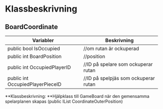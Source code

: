 # Klassbeskrivning



## BoardCoordinate

| Variabler                        | Beskrivning                          |
| -------------------------------- | ------------------------------------ |
| public bool IsOccupied           | //om rutan är ockuperad              |
| public int BoardPosition         | //position                           |
| public int OccupiedPlayerID      | //ID på spelare som ockuperar rutan  |
| public int OccupiedPlayerPieceID | //ID på spelpjäs som ockuperar rutan |

**Klassbeskrivning: **Hjälpklass till GameBoard när den gemensamma spelarplanen skapas (public IList<BoardCoordinate> CoordinateOuterPosition)
